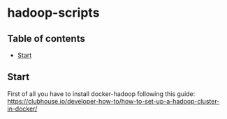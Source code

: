 # hadoop-scripts

## Table of contents

<!--ts-->
   * [Start](#start)
<!--te-->

## Start

First of all you have to install docker-hadoop following this guide:<br>
<a href="https://clubhouse.io/developer-how-to/how-to-set-up-a-hadoop-cluster-in-docker/">https://clubhouse.io/developer-how-to/how-to-set-up-a-hadoop-cluster-in-docker/</a>

